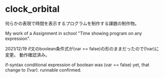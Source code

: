 # clock_orbital
何らかの表現で時間を表示するプログラムを制作する課題の制作物。

My work of a Assignment in school "Time showing program on any expression".




2021/12/19
if文のboolean条件式が(var == false)の形のままだったので(!var)に変更。
動作確認済み。

if-syntax conditional expression of boolean was (var == false) yet, that change to (!var).
runnable confirmed.
